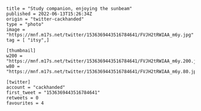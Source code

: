 ```
title = "Study companion, enjoying the sunbeam"
published = 2022-06-13T15:26:34Z
origin = "twitter-cackhanded"
type = "photo"
image = "https://mnf.m17s.net/twitter/1536369443516784641/FVJH2tRWIAA_m6y.jpg"
tag = [ "itsy",]

[thumbnail]
w200 = "https://mnf.m17s.net/twitter/1536369443516784641/FVJH2tRWIAA_m6y.200.jpg"
w80 = "https://mnf.m17s.net/twitter/1536369443516784641/FVJH2tRWIAA_m6y.80.jpg"

[twitter]
account = "cackhanded"
first_tweet = "1536369443516784641"
retweets = 0
favourites = 4
```

<p class='image'><img src='https://mnf.m17s.net/twitter/1536369443516784641/FVJH2tRWIAA_m6y.jpg' alt=''></p>

